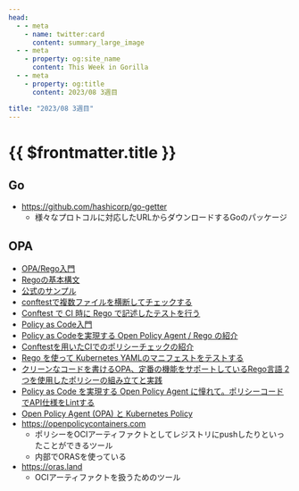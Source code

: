 ```yaml
---
head:
  - - meta
    - name: twitter:card
      content: summary_large_image
  - - meta
    - property: og:site_name
      content: This Week in Gorilla
  - - meta
    - property: og:title
      content: 2023/08 3週目

title: "2023/08 3週目"
---
```


# {{ $frontmatter.title }}

## Go
- https://github.com/hashicorp/go-getter
  - 様々なプロトコルに対応したURLからダウンロードするGoのパッケージ

## OPA
- [OPA/Rego入門](https://zenn.dev/mizutani/books/d2f1440cfbba94)
- [Regoの基本構文](https://www.openpolicyagent.org/docs/latest/policy-language/)
- [公式のサンプル](https://github.com/open-policy-agent/conftest/tree/master/examples)
- [conftestで複数ファイルを横断してチェックする](https://44smkn.hatenadiary.com/entry/2021/04/25/203700)
- [Conftest で CI 時に Rego で記述したテストを行う](https://amsy810.hateblo.jp/entry/2020/04/03/124913)
- [Policy as Code入門](https://docs.google.com/presentation/d/1Q9lc2GeI05WJkGkotowTxUkL-zFKc4R9xOqovfkFSGc/mobilepresent?slide=id.gc6f73a04f_0_0)
- [Policy as Codeを実現する Open Policy Agent / Rego の紹介](https://tech.isid.co.jp/entry/2021/12/05/Policy_as_Code%E3%82%92%E5%AE%9F%E7%8F%BE%E3%81%99%E3%82%8B_Open_Policy_Agent_/_Rego_%E3%81%AE%E7%B4%B9%E4%BB%8B)
- [Conftestを用いたCIでのポリシーチェックの紹介](https://engineering.mercari.com/blog/entry/introduce_conftest/)
- [Rego を使って Kubernetes YAMLのマニフェストをテストする](https://gist.github.com/guitarrapc/8705b2644763cd8732796671d5a8581d)
- [クリーンなコードを書けるOPA、定番の機能をサポートしているRego言語 2つを使用したポリシーの組み立てと実践](https://logmi.jp/tech/articles/328154)
- [Policy as Code を実現する Open Policy Agent に憧れて。ポリシーコードでAPI仕様をLintする](https://future-architect.github.io/articles/20200930/)
- [Open Policy Agent (OPA) と Kubernetes Policy](https://event.cloudnativedays.jp/cndo2021/talks/581)
- https://openpolicycontainers.com
  - ポリシーをOCIアーティファクトとしてレジストリにpushしたりといったことができるツール
  - 内部でORASを使っている
- https://oras.land
  - OCIアーティファクトを扱うためのツール
